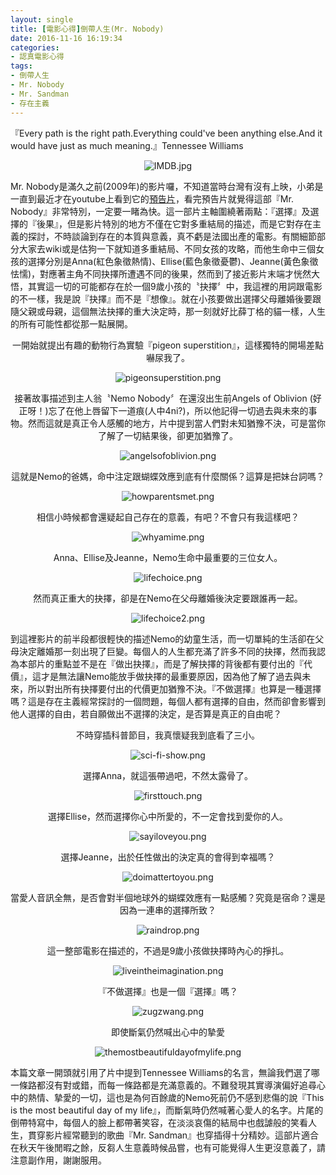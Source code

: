 ```yaml
---
layout: single
title: [電影心得]倒帶人生(Mr. Nobody)
date: 2016-11-16 16:19:34
categories:
- 認真電影心得
tags:
- 倒帶人生
- Mr. Nobody
- Mr. Sandman
- 存在主義
---
```


『Every path is the right path.Everything could've been anything else.And it would have just as much meaning.』Tennessee Williams

<p style="text-align:center"><img alt="IMDB.jpg" src="https://pic.pimg.tw/kwbuster/1479315225-1356792477_n.jpg?v=1479315243" title="IMDB.jpg"></p>

Mr. Nobody是滿久之前(2009年)的影片囉，不知道當時台灣有沒有上映，小弟是一直到最近才在youtube上看到它的<a href="https://www.youtube.com/watch?v=mpi0qsp3v_w">預告片</a>，看完預告片就覺得這部『Mr. Nobody』非常特別，一定要一睹為快。這一部片主軸圍繞著兩點：『選擇』及選擇的『後果』，但是影片特別的地方不僅在它對多重結局的描述，而是它對存在主義的探討，不時談論到存在的本質與意義，真不虧是法國出產的電影。有關細節部分大家去wiki或是估狗一下就知道多重結局、不同女孩的攻略，而他生命中三個女孩的選擇分別是Anna(紅色象徵熱情)、Ellise(藍色象徵憂鬱)、Jeanne(黃色象徵怯懦)，對應著主角不同抉擇所遭遇不同的後果，然而到了接近影片末端才恍然大悟，其實這一切的可能都存在於一個9歲小孩的〝抉擇〞中，我這裡的用詞跟電影的不一樣，我是說『抉擇』而不是『想像』。就在小孩要做出選擇父母離婚後要跟隨父親或母親，這個無法抉擇的重大決定時，那一刻就好比薛丁格的貓一樣，人生的所有可能性都從那一點展開。

<p style="text-align: center;">一開始就提出有趣的動物行為實驗『pigeon superstition』，這樣獨特的開場差點嚇尿我了。</p>

<p style="text-align: center;"><img alt="pigeonsuperstition.png" src="https://pic.pimg.tw/kwbuster/1479315230-976094613_n.png" title="pigeonsuperstition.png"></p>

<p style="text-align: center;">接著故事描述到主人翁〝Nemo Nobody〞在還沒出生前Angels of Oblivion (好正呀！)忘了在他上唇留下一道痕(人中4ni?)，所以他記得一切過去與未來的事物。然而這就是真正令人感觸的地方，片中提到當人們對未知猶豫不決，可是當你了解了一切結果後，卻更加猶豫了。</p>

<p style="text-align:center"><img alt="angelsofoblivion.png" src="https://pic.pimg.tw/kwbuster/1479315225-312347761_n.png" title="angelsofoblivion.png"></p>

<p style="text-align: center;">這就是Nemo的爸媽，命中注定跟蝴蝶效應到底有什麼關係？這算是把妹台詞嗎？</p>

<p style="text-align:center"><img alt="howparentsmet.png" src="https://pic.pimg.tw/kwbuster/1479315226-1625655221_n.png" title="howparentsmet.png"></p>

<p style="text-align: center;">相信小時候都會還疑起自己存在的意義，有吧？不會只有我這樣吧？</p>

<p style="text-align:center"><img alt="whyamime.png" src="https://pic.pimg.tw/kwbuster/1479315234-3294360265_n.png?v=1479315244" title="whyamime.png"></p>

<p style="text-align: center;">Anna、Ellise及Jeanne，Nemo生命中最重要的三位女人。</p>

<p style="text-align:center"><img alt="lifechoice.png" src="https://pic.pimg.tw/kwbuster/1479315227-332827867_n.png?v=1479315243" title="lifechoice.png"></p>

<p style="text-align: center;">然而真正重大的抉擇，卻是在Nemo在父母離婚後決定要跟誰再一起。</p>

<p style="text-align:center"><img alt="lifechoice2.png" src="https://pic.pimg.tw/kwbuster/1479315229-3146596869_n.png?v=1479315243" title="lifechoice2.png"></p>

到這裡影片的前半段都很輕快的描述Nemo的幼童生活，而一切單純的生活卻在父母決定離婚那一刻出現了巨變。每個人的人生都充滿了許多不同的抉擇，然而我認為本部片的重點並不是在『做出抉擇』，而是了解抉擇的背後都有要付出的『代價』，這才是無法讓Nemo能放手做抉擇的最重要原因，因為他了解了過去與未來，所以對出所有抉擇要付出的代價更加猶豫不決。『不做選擇』也算是一種選擇嗎？這是存在主義經常探討的一個問題，每個人都有選擇的自由，然而卻會影響到他人選擇的自由，若自願做出不選擇的決定，是否算是真正的自由呢？

<p style="text-align: center;">不時穿插科普節目，我真懷疑我到底看了三小。</p>

<p style="text-align:center"><img alt="sci-fi-show.png" src="https://pic.pimg.tw/kwbuster/1479315232-959038096_n.png?v=1479315244" title="sci-fi-show.png"></p>

<p style="text-align: center;">選擇Anna，就這張帶過吧，不然太露骨了。</p>

<p style="text-align:center"><img alt="firsttouch.png" src="https://pic.pimg.tw/kwbuster/1479315225-3701072183_n.png?v=1479315243" title="firsttouch.png"></p>

<p style="text-align: center;">選擇Ellise，然而選擇你心中所愛的，不一定會找到愛你的人。</p>

<p style="text-align:center"><img alt="sayiloveyou.png" src="https://pic.pimg.tw/kwbuster/1479315231-1813171241_n.png?v=1479315244" title="sayiloveyou.png"></p>

<p style="text-align: center;">選擇Jeanne，出於任性做出的決定真的會得到幸福嗎？</p>

<p style="text-align:center"><img alt="doimattertoyou.png" src="https://pic.pimg.tw/kwbuster/1479315225-2136846401_n.png?v=1479315243" title="doimattertoyou.png"></p>

<p style="text-align: center;">當愛人音訊全無，是否會對半個地球外的蝴蝶效應有一點感觸？究竟是宿命？還是因為一連串的選擇所致？</p>

<p style="text-align:center"><img alt="raindrop.png" src="https://pic.pimg.tw/kwbuster/1479315231-4172996049_n.png?v=1479315243" title="raindrop.png"></p>

<p style="text-align: center;">這一整部電影在描述的，不過是9歲小孩做抉擇時內心的掙扎。</p>

<p style="text-align:center"><img alt="liveintheimagination.png" src="https://pic.pimg.tw/kwbuster/1479315229-825560204_n.png?v=1479315243" title="liveintheimagination.png"></p>

<p style="text-align: center;">『不做選擇』也是一個『選擇』嗎？</p>

<p style="text-align:center"><img alt="zugzwang.png" src="https://pic.pimg.tw/kwbuster/1479315234-2521911049_n.png?v=1479315244" title="zugzwang.png"></p>

<p style="text-align: center;">即使斷氣仍然喊出心中的摯愛</p>

<p style="text-align:center"><img alt="themostbeautifuldayofmylife.png" src="https://pic.pimg.tw/kwbuster/1479315233-113999421_n.png?v=1479315244" title="themostbeautifuldayofmylife.png"></p>


本篇文章一開頭就引用了片中提到Tennessee Williams的名言，無論我們選了哪一條路都沒有對或錯，而每一條路都是充滿意義的。不難發現其實導演偏好追尋心中的熱情、摯愛的一切，這也是為何百餘歲的Nemo死前仍不感到悲傷的說『This is the most beautiful day of my life』，而斷氣時仍然喊著心愛人的名字。片尾的倒帶特寫中，每個人的臉上都帶著笑容，在淡淡哀傷的結局中也戲謔般的笑看人生，貫穿影片經常聽到的歌曲『Mr. Sandman』也穿插得十分精妙。這部片適合在秋天午後閒暇之餘，反芻人生意義時候品嘗，也有可能覺得人生更沒意義了，請注意副作用，謝謝服用。

